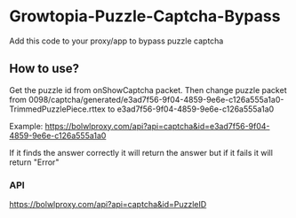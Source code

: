 # Growtopia-Puzzle-Captcha-Bypass
Add this code to your proxy/app to bypass puzzle captcha

## How to use?
Get the puzzle id from onShowCaptcha packet.
Then change puzzle packet from 0098/captcha/generated/e3ad7f56-9f04-4859-9e6e-c126a555a1a0-TrimmedPuzzlePiece.rttex to e3ad7f56-9f04-4859-9e6e-c126a555a1a0

Example: https://bolwlproxy.com/api?api=captcha&id=e3ad7f56-9f04-4859-9e6e-c126a555a1a0

If it finds the answer correctly it will return the answer but if it fails it will return "Error"

### API
https://bolwlproxy.com/api?api=captcha&id=PuzzleID

